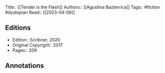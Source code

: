 Title:: [[Tender is the Flesh]]
Authors:: [[Agustina Bazterrica]]
Tags:: #fiction #dystopian 
Read:: [[2023-04-06]]

## Editions
- Edition:: Scribner, 2020
- Original Copyright:: 2017
- Pages:: 209

## Annotations
